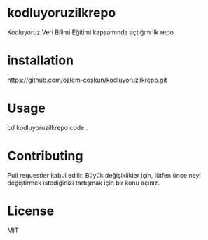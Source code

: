 # kodluyoruzilkrepo
Kodluyoruz Veri Bilimi Eğitimi kapsamında açtığım ilk repo
# installation
https://github.com/ozlem-coskun/kodluyoruzilkrepo.git
# Usage
cd kodluyoruzilkrepo
code .
# Contributing
Pull requestler kabul edilir. Büyük değişiklikler için, lütfen önce neyi değiştirmek istediğinizi tartışmak için bir konu açınız.

# License
MIT

